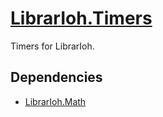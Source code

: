 # [LibrarIoh.Timers](https://github.com/SorceryStory/LibrarIoh.Timers)

Timers for LibrarIoh.

## Dependencies

- [LibrarIoh.Math](https://github.com/SorceryStory/LibrarIoh.Math)
